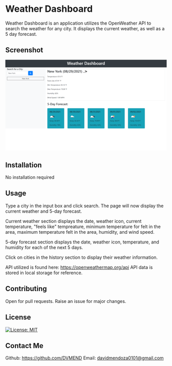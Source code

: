 # Weather Dashboard

Weather Dashboard is an application utilizes the OpenWeather API to search the weather for any city. It displays the current weather, as well as a 5 day forecast. 

## Screenshot

![Weather-Dashboard-Screenshot](.\Assets\Weather-Dashboard-Screenshot.png?raw=true "Weather-Dashboard-Screenshot")

## Installation 

No installation required

## Usage

Type a city in the input box and click search. The page will now display the current weather and 5-day forecast.

Current weather section displays the date, weather icon, current temperature, "feels like" tempreature, minimum temperature for felt in the area, maximum temperature felt in the area, humidity, and wind speed. 

5-day forecast section displays the date, weather icon, temperature, and humidity for each of the next 5 days. 

Click on cities in the history section to display their weather information.

API utilized is found here:  https://openweathermap.org/api
API data is stored in local storage for reference. 

## Contributing
Open for pull requests. Raise an issue for major changes. 

## License
[![License: MIT](https://img.shields.io/badge/License-MIT-yellow.svg)](https://opensource.org/licenses/MIT)

## Contact Me
Github: https://github.com/DVMEND
Email: davidmendoza0101@gmail.com